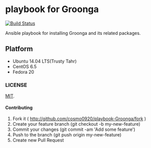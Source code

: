 playbook for Groonga
===

[![Build Status](https://travis-ci.org/cosmo0920/playbook-Groonga.svg?branch=master)](https://travis-ci.org/cosmo0920/playbook-Groonga)

Ansible playbook for installing Groonga and its related packages.

## Platform

* Ubuntu 14.04 LTS(Trusty Tahr)
* CentOS 6.5
* Fedora 20

### LICENSE

[MIT](LICENSE).

#### Contributing

1. Fork it ( http://github.com/cosmo0920/playbook-Groonga/fork )
2. Create your feature branch (git checkout -b my-new-feature)
3. Commit your changes (git commit -am 'Add some feature')
4. Push to the branch (git push origin my-new-feature)
5. Create new Pull Request

